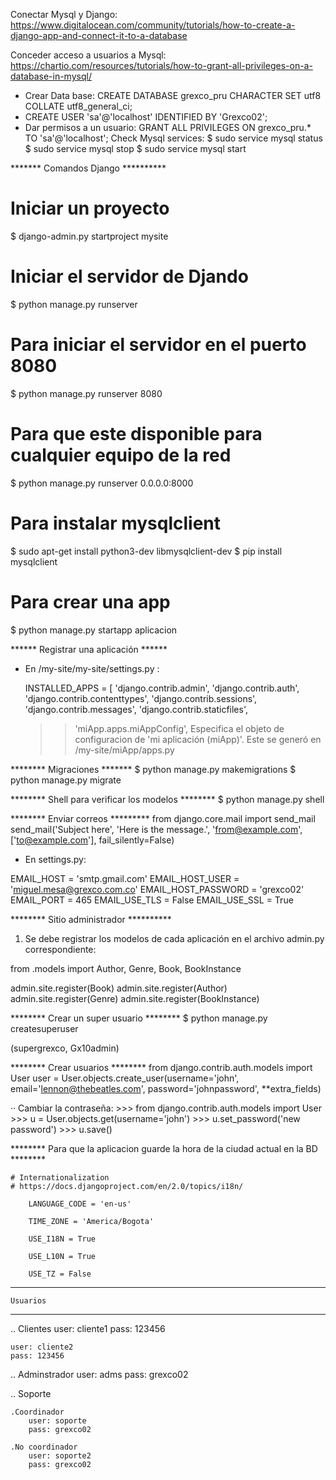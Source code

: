 Conectar Mysql y Django: https://www.digitalocean.com/community/tutorials/how-to-create-a-django-app-and-connect-it-to-a-database

Conceder acceso a usuarios a Mysql: https://chartio.com/resources/tutorials/how-to-grant-all-privileges-on-a-database-in-mysql/

- Crear Data base: CREATE DATABASE grexco_pru CHARACTER SET utf8 COLLATE utf8_general_ci;	
- CREATE USER 'sa'@'localhost' IDENTIFIED BY 'Grexco02';
- Dar permisos a un usuario: GRANT ALL PRIVILEGES ON grexco_pru.*  TO 'sa'@'localhost';
Check Mysql services:
	$ sudo service mysql status
	$ sudo service mysql stop
	$ sudo service mysql start


******* Comandos Django **********
# Iniciar un proyecto 
$ django-admin.py startproject mysite

# Iniciar el servidor de Djando 
$ python manage.py runserver

# Para iniciar el servidor en el puerto 8080
$ python manage.py runserver 8080

# Para que este disponible para cualquier equipo de la red
$ python manage.py runserver 0.0.0.0:8000

# Para instalar mysqlclient
$ sudo apt-get install python3-dev libmysqlclient-dev
$ pip install mysqlclient

# Para crear una app 
$ python manage.py startapp aplicacion


****** Registrar una aplicación ******
- En /my-site/my-site/settings.py :
	
	INSTALLED_APPS = [
		'django.contrib.admin',
	    'django.contrib.auth',
	    'django.contrib.contenttypes',
	    'django.contrib.sessions',
	    'django.contrib.messages',
	    'django.contrib.staticfiles',
	>>  'miApp.apps.miAppConfig', 
	>> Especifica el objeto de configuracion de 'mi aplicación (miApp)'. Este se generó en /my-site/miApp/apps.py

******** Migraciones *******
$ python manage.py makemigrations
$ python manage.py migrate


******** Shell para verificar los modelos ********
$ python manage.py shell


******** Enviar correos *********
from django.core.mail import send_mail
send_mail('Subject here', 'Here is the message.', 'from@example.com', ['to@example.com'], fail_silently=False)

- En settings.py:

EMAIL_HOST = 'smtp.gmail.com'
EMAIL_HOST_USER = 'miguel.mesa@grexco.com.co'
EMAIL_HOST_PASSWORD = 'grexco02'
EMAIL_PORT = 465
EMAIL_USE_TLS = False
EMAIL_USE_SSL = True


******** Sitio administrador **********
1. Se debe registrar los modelos de cada aplicación en el archivo admin.py correspondiente:

from .models import Author, Genre, Book, BookInstance

admin.site.register(Book)
admin.site.register(Author)
admin.site.register(Genre)
admin.site.register(BookInstance) 


******** Crear un super usuario ********
$ python manage.py createsuperuser

(supergrexco, Gx10admin)


******** Crear usuarios  ********
from django.contrib.auth.models import User
user = User.objects.create_user(username='john', email='lennon@thebeatles.com', password='johnpassword', **extra_fields)

·· Cambiar la contraseña:
	>>> from django.contrib.auth.models import User
	>>> u = User.objects.get(username='john')
	>>> u.set_password('new password')
	>>> u.save()


******** Para que la aplicacion guarde la hora de la ciudad actual en la BD ********

	# Internationalization
	# https://docs.djangoproject.com/en/2.0/topics/i18n/

		LANGUAGE_CODE = 'en-us'

		TIME_ZONE = 'America/Bogota'

		USE_I18N = True

		USE_L10N = True

		USE_TZ = False


******************
	Usuarios
******************

..
Clientes
	user: cliente1
	pass: 123456

	user: cliente2
	pass: 123456

..
Adminstrador
	user: adms
	pass: grexco02

..
Soporte
	
	.Coordinador
		user: soporte
		pass: grexco02

	.No coordinador
		user: soporte2
		pass: grexco02
